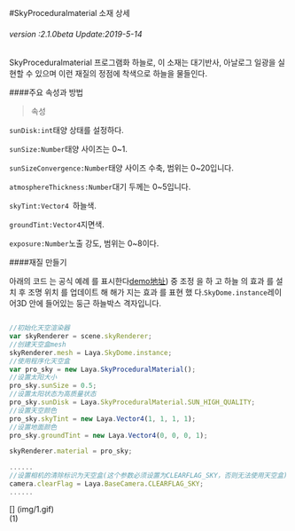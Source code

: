 #SkyProceduralmaterial 소재 상세

###### *version :2.1.0beta   Update:2019-5-14*

SkyProceduralmaterial 프로그램화 하늘로, 이 소재는 대기반사, 아날로그 일광을 실현할 수 있으며 이런 재질의 정점에 착색으로 하늘을 물들인다.

####주요 속성과 방법

> 속성

`sunDisk:int`태양 상태를 설정하다.

`sunSize:Number`태양 사이즈는 0~1.

`sunSizeConvergence:Number`태양 사이즈 수축, 범위는 0~20입니다.

`atmosphereThickness:Number`대기 두께는 0~5입니다.

`skyTint:Vector4 `하늘색.

`groundTint:Vector4`지면색.

`exposure:Number`노출 강도, 범위는 0~8이다.

####재질 만들기

아래의 코드 는 공식 예례 를 표시한다[demo地址](https://layaair.ldc.layabox.com/demo2/?language=ch&category=3d&group=Sky&name=Sky_Procedural)) 중 조정 을 하 고 하늘 의 효과 를 설치 후 조명 위치 를 업데이트 해 해가 지는 효과 를 표현 했 다.`SkyDome.instance`레이어3D 안에 들어있는 둥근 하늘박스 격자입니다.


```typescript

//初始化天空渲染器
var skyRenderer = scene.skyRenderer;
//创建天空盒mesh
skyRenderer.mesh = Laya.SkyDome.instance;
//使用程序化天空盒
var pro_sky = new Laya.SkyProceduralMaterial();
//设置太阳大小
pro_sky.sunSize = 0.5;
//设置太阳状态为高质量状态
pro_sky.sunDisk = Laya.SkyProceduralMaterial.SUN_HIGH_QUALITY;
//设置天空颜色
pro_sky.skyTint = new Laya.Vector4(1, 1, 1, 1);
//设置地面颜色
pro_sky.groundTint = new Laya.Vector4(0, 0, 0, 1);

skyRenderer.material = pro_sky;

......
//设置相机的清除标识为天空盒(这个参数必须设置为CLEARFLAG_SKY，否则无法使用天空盒)
camera.clearFlag = Laya.BaseCamera.CLEARFLAG_SKY;
......
```


[] (img/1.gif)<br>(1)

